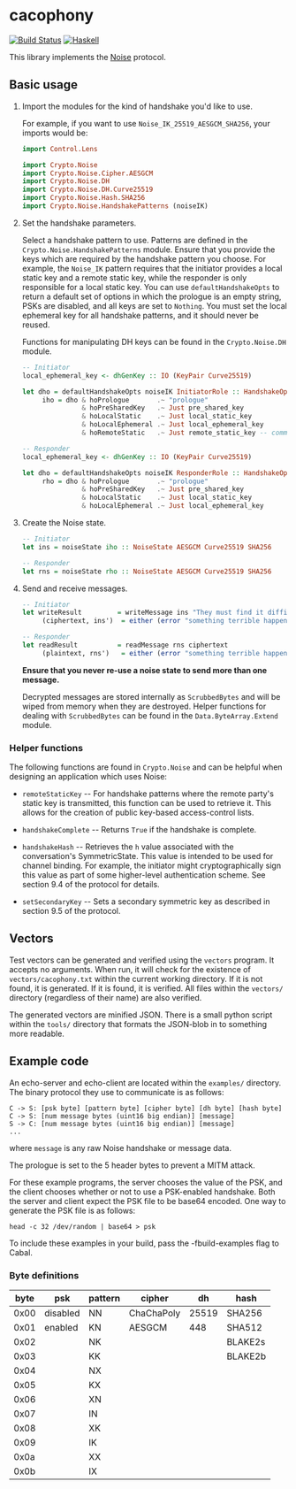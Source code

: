 # cacophony

[![Build Status](https://travis-ci.org/centromere/cacophony.svg?branch=master)](https://travis-ci.org/centromere/cacophony)
[![Haskell](http://b.repl.ca/v1/language-haskell-blue.png)](http://www.haskell.org)

This library implements the [Noise](https://github.com/noiseprotocol/noise_spec/blob/master/noise.md) protocol.

## Basic usage

1. Import the modules for the kind of handshake you'd like to use.

   For example, if you want to use `Noise_IK_25519_AESGCM_SHA256`, your imports would be:
   ```haskell
   import Control.Lens

   import Crypto.Noise
   import Crypto.Noise.Cipher.AESGCM
   import Crypto.Noise.DH
   import Crypto.Noise.DH.Curve25519
   import Crypto.Noise.Hash.SHA256
   import Crypto.Noise.HandshakePatterns (noiseIK)
   ```

2. Set the handshake parameters.

   Select a handshake pattern to use. Patterns are defined in the `Crypto.Noise.HandshakePatterns` module.
   Ensure that you provide the keys which are required by the handshake pattern you choose. For example,
   the `Noise_IK` pattern requires that the initiator provides a local static key and a remote static key,
   while the responder is only responsible for a local static key. You can use `defaultHandshakeOpts` to
   return a default set of options in which the prologue is an empty string, PSKs are disabled, and all
   keys are set to `Nothing`. You must set the local ephemeral key for all handshake patterns, and it
   should never be reused.

   Functions for manipulating DH keys can be found in the `Crypto.Noise.DH` module.

   ```haskell
   -- Initiator
   local_ephemeral_key <- dhGenKey :: IO (KeyPair Curve25519)

   let dho = defaultHandshakeOpts noiseIK InitiatorRole :: HandshakeOpts Curve25519
        iho = dho & hoPrologue       .~ "prologue"
                  & hoPreSharedKey   .~ Just pre_shared_key
                  & hoLocalStatic    .~ Just local_static_key
                  & hoLocalEphemeral .~ Just local_ephemeral_key
                  & hoRemoteStatic   .~ Just remote_static_key -- communicated out-of-band

   -- Responder
   local_ephemeral_key <- dhGenKey :: IO (KeyPair Curve25519)

   let dho = defaultHandshakeOpts noiseIK ResponderRole :: HandshakeOpts Curve25519
        rho = dho & hoPrologue       .~ "prologue"
                  & hoPreSharedKey   .~ Just pre_shared_key
                  & hoLocalStatic    .~ Just local_static_key
                  & hoLocalEphemeral .~ Just local_ephemeral_key
   ```

3. Create the Noise state.
   ```haskell
   -- Initiator
   let ins = noiseState iho :: NoiseState AESGCM Curve25519 SHA256

   -- Responder
   let rns = noiseState rho :: NoiseState AESGCM Curve25519 SHA256
   ```

4. Send and receive messages.
   ```haskell
   -- Initiator
   let writeResult         = writeMessage ins "They must find it difficult -- those who have taken authority as the truth, rather than truth as the authority."
        (ciphertext, ins')  = either (error "something terrible happened") id writeResult

   -- Responder
   let readResult          = readMessage rns ciphertext
        (plaintext, rns')   = either (error "something terrible happened") id readResult
   ```

   **Ensure that you never re-use a noise state to send more than one message.**

   Decrypted messages are stored internally as `ScrubbedBytes` and will be wiped from memory when they are
   destroyed. Helper functions for dealing with `ScrubbedBytes` can be found in the `Data.ByteArray.Extend` module.

### Helper functions

The following functions are found in `Crypto.Noise` and can be helpful when designing an application which uses
Noise:

  * `remoteStaticKey` -- For handshake patterns where the remote party's static key is transmitted, this function
    can be used to retrieve it. This allows for the creation of public key-based access-control lists.

  * `handshakeComplete` -- Returns `True` if the handshake is complete.

  * `handshakeHash` -- Retrieves the `h` value associated with the conversation's SymmetricState. This value is
    intended to be used for channel binding. For example, the initiator might cryptographically sign this value
    as part of some higher-level authentication scheme. See section 9.4 of the protocol for details.

  * `setSecondaryKey` -- Sets a secondary symmetric key as described in section 9.5 of the protocol.

## Vectors

Test vectors can be generated and verified using the `vectors` program. It accepts no arguments. When run,
it will check for the existence of `vectors/cacophony.txt` within the current working directory. If it is not
found, it is generated. If it is found, it is verified. All files within the `vectors/` directory (regardless
of their name) are also verified.

The generated vectors are minified JSON. There is a small python script within the `tools/` directory that
formats the JSON-blob in to something more readable.

## Example code

An echo-server and echo-client are located within the `examples/` directory. The binary protocol they use to
communicate is as follows:
```
C -> S: [psk byte] [pattern byte] [cipher byte] [dh byte] [hash byte]
C -> S: [num message bytes (uint16 big endian)] [message]
S -> C: [num message bytes (uint16 big endian)] [message]
...
```

where `message` is any raw Noise handshake or message data.

The prologue is set to the 5 header bytes to prevent a MITM attack.

For these example programs, the server chooses the value of the PSK, and the client chooses whether or not
to use a PSK-enabled handshake. Both the server and client expect the PSK file to be base64 encoded. One
way to generate the PSK file is as follows:
```
head -c 32 /dev/random | base64 > psk
```

To include these examples in your build, pass the -fbuild-examples flag to Cabal.

### Byte definitions

| byte | psk      | pattern | cipher     | dh    | hash    |
|------|----------|---------|------------|-------|---------|
| 0x00 | disabled | NN      | ChaChaPoly | 25519 | SHA256  |
| 0x01 | enabled  | KN      | AESGCM     | 448   | SHA512  |
| 0x02 |          | NK      |            |       | BLAKE2s |
| 0x03 |          | KK      |            |       | BLAKE2b |
| 0x04 |          | NX      |            |       |         |
| 0x05 |          | KX      |            |       |         |
| 0x06 |          | XN      |            |       |         |
| 0x07 |          | IN      |            |       |         |
| 0x08 |          | XK      |            |       |         |
| 0x09 |          | IK      |            |       |         |
| 0x0a |          | XX      |            |       |         |
| 0x0b |          | IX      |            |       |         |
